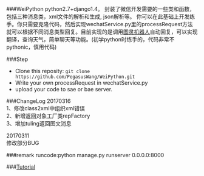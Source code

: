 ###WeiPython
python2.7+django1.4。
封装了微信开发需要的一些类和函数，包括三种消息类，xml文件的解析和生成, json解析等。
你可以在此基础上开发练手。你只需要克隆代码，然后实现wechatService.py里的processRequest方法就可以根据不同消息类型回复。目前实现的是调用[图灵机器人](http://www.tuling123.com/openapi/)自动回复，可以实现翻译，查询天气，简单聊天等功能。(初学python时练手的，代码非常不pythonic，慎用代码)

###Step
- Clone this reposity: `git clone https://github.com/PegasusWang/WeiPython.git`
- Write your own processRequest in wechatService.py
- upload your code to sae or bae server.

###ChangeLog
20170316  
1、修改class2xml中组织xml错误  
2、新增返回对象工厂类repFactory  
3、增加tuling返回图文消息

20170311  
修改部分BUG

###remark
runcode:python manage.py runserver 0.0.0.0:8000

###[Tutorial](http://ningning.today/2015/02/21/python/django-python%E5%BE%AE%E4%BF%A1%E5%BC%80%E5%8F%91%E4%B9%8B%E4%B8%80%EF%BC%8D%E5%87%86%E5%A4%87%E5%B7%A5%E4%BD%9C/)

